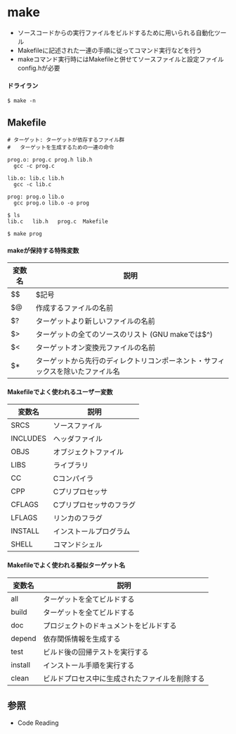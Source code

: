 # make
- ソースコードからの実行ファイルをビルドするために用いられる自動化ツール
- Makefileに記述された一連の手順に従ってコマンド実行などを行う
- makeコマンド実行時にはMakefileと併せてソースファイルと設定ファイルconfig.hが必要

#### ドライラン
```
$ make -n
```

## Makefile
```
# ターゲット: ターゲットが依存するファイル群
#   ターゲットを生成するための一連の命令

prog.o: prog.c prog.h lib.h
  gcc -c prog.c

lib.o: lib.c lib.h
  gcc -c lib.c

prog: prog.o lib.o
  gcc prog.o lib.o -o prog
```

```
$ ls
lib.c   lib.h   prog.c  Makefile

$ make prog
```

#### makeが保持する特殊変数
| 変数名   | 説明                                                                           |
| -        | -                                                                              |
| $$       | $記号                                                                          |
| $@       | 作成するファイルの名前                                                         |
| $?       | ターゲットより新しいファイルの名前                                             |
| $>       | ターゲットの全てのソースのリスト (GNU makeでは$^)                              |
| $<       | ターゲットオン変換元ファイルの名前                                             |
| $*       | ターゲットから先行のディレクトリコンポーネント・サフィックスを除いたファイル名 |

#### Makefileでよく使われるユーザー変数
| 変数名   | 説明                    |
| -        | -                       |
| SRCS     | ソースファイル          |
| INCLUDES | ヘッダファイル          |
| OBJS     | オブジェクトファイル    |
| LIBS     | ライブラリ              |
| CC       | Cコンパイラ             |
| CPP      | Cプリプロセッサ         |
| CFLAGS   | Cプリプロセッサのフラグ |
| LFLAGS   | リンカのフラグ          |
| INSTALL  | インストールプログラム  |
| SHELL    | コマンドシェル          |

#### Makefileでよく使われる擬似ターゲット名
| 変数名   | 説明                                           |
| -        | -                                              |
| all      | ターゲットを全てビルドする                     |
| build    | ターゲットを全てビルドする                     |
| doc      | プロジェクトのドキュメントをビルドする         |
| depend   | 依存関係情報を生成する                         |
| test     | ビルド後の回帰テストを実行する                 |
| install  | インストール手順を実行する                     |
| clean    | ビルドプロセス中に生成されたファイルを削除する |

## 参照
- Code Reading
